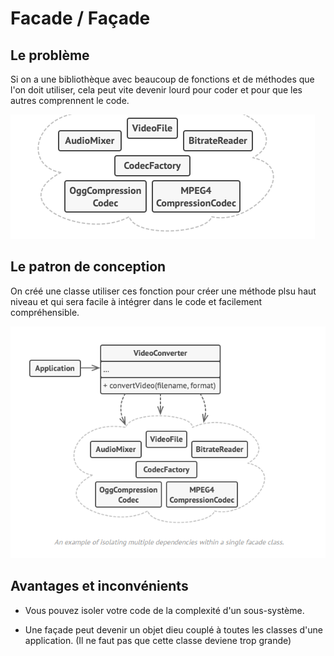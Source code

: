 # Facade / Façade

## Le problème

Si on a une bibliothèque avec beaucoup de fonctions et de méthodes que l'on doit utiliser, 
cela peut vite devenir lourd pour coder et pour que les autres comprennent le code.

![](2022-01-16-17-02-35.png)

## Le patron de conception

On créé une classe utiliser ces fonction pour créer une méthode plsu haut niveau et qui sera facile à intégrer dans le code et facilement compréhensible.

![](2022-01-16-17-02-51.png)

## Avantages et inconvénients

+ Vous pouvez isoler votre code de la complexité d'un sous-système.

- Une façade peut devenir un objet dieu couplé à toutes les classes d'une application. (Il ne faut pas que cette classe deviene trop grande)
